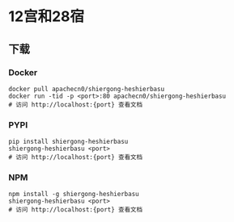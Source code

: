 # 12宫和28宿

## 下载

### Docker

```
docker pull apachecn0/shiergong-heshierbasu
docker run -tid -p <port>:80 apachecn0/shiergong-heshierbasu
# 访问 http://localhost:{port} 查看文档
```

### PYPI

```
pip install shiergong-heshierbasu
shiergong-heshierbasu <port>
# 访问 http://localhost:{port} 查看文档
```

### NPM

```
npm install -g shiergong-heshierbasu
shiergong-heshierbasu <port>
# 访问 http://localhost:{port} 查看文档
```